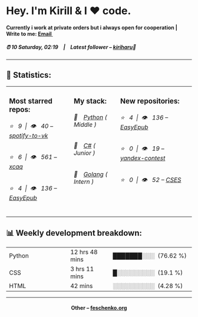 
<h1>Hey. I'm Kirill & I ❤️ code.</h1>
<h4>Currently i work at private orders but i always open for cooperation | Write to me: <a href="mailto:git.xcaq@gmail.com">Email <img src="https://camo.githubusercontent.com/5bf17041186bbc591a286709593ee76baf2e4711/68747470733a2f2f6564656e742e6769746875622e696f2f537570657254696e7949636f6e732f696d616765732f7376672f676d61696c2e737667" width="10"></a></h4>
<h5>⏰ 10 Saturday, 02:19&emsp;|&emsp;Latest follower – <a href="https://github.com/kiriharu/" target="_blank">kiriharu</a>👋</h5>
<hr>
<h2>📝 Statistics: </h2>
<table>
  <tr>
    <td valign="top">
      <h3>Most starred repos: </h3>
            <h6>⭐️&nbsp;&nbsp;&nbsp;9&nbsp;&nbsp;|&nbsp;&nbsp;👁&nbsp;&nbsp;&nbsp;40 – <a href='https://github.com/xcaq/spotify-to-vk'>spotify-to-vk</a></h6> 
      <h6>⭐️&nbsp;&nbsp;&nbsp;6&nbsp;&nbsp;|&nbsp;&nbsp;👁&nbsp;&nbsp;&nbsp;561 – <a href='https://github.com/xcaq/xcaq'>xcaq</a></h6> 
      <h6>⭐️&nbsp;&nbsp;&nbsp;4&nbsp;&nbsp;|&nbsp;&nbsp;👁&nbsp;&nbsp;&nbsp;136 – <a href='https://github.com/xcaq/EasyEpub'>EasyEpub</a></h6> 
    </td>
    <td valign="top">
      <h3>My stack: </h3>
      <h6>📒&emsp;<a href="https://github.com/xcaq?tab=repositories&q=&type=&language=python">Python</a> ( Middle )</h6>
      <h6>📗&emsp;<a href="https://github.com/xcaq?tab=repositories&q=&type=&language=c%23">C#</a> ( Junior )</h6>
      <h6>📘&emsp;<a href="https://github.com/xcaq?tab=repositories&q=&type=&language=golang">Golang</a> ( Intern )</h6>
      </td>
     <td valign="top">
      <h3>New repositories: </h3>
           <h6>⭐️&nbsp;&nbsp;&nbsp;4&nbsp;&nbsp;|&nbsp;&nbsp;👁&nbsp;&nbsp;&nbsp;136 – <a href='https://github.com/xcaq/EasyEpub'>EasyEpub</a></h6> 
      <h6>⭐️&nbsp;&nbsp;&nbsp;0&nbsp;&nbsp;|&nbsp;&nbsp;👁&nbsp;&nbsp;&nbsp;19 – <a href='https://github.com/xcaq/yandex-contest'>yandex-contest</a></h6> 
      <h6>⭐️&nbsp;&nbsp;&nbsp;0&nbsp;&nbsp;|&nbsp;&nbsp;👁&nbsp;&nbsp;&nbsp;52 – <a href='https://github.com/xcaq/CSES'>CSES</a></h6> 
        </td>
  </tr>
</table>
<h2>📊 Weekly development breakdown: </h2>
<table>
                <tr>
                    <td width=215px;>
                        Python
                    </td>
                    <td>
                        12 hrs 48 mins
                    </td>
                    <td>
                        ███████░░░&nbsp;&nbsp;(76.62 %)
                    </td>
                </tr>
                <tr>
                    <td width=220px;>
                        CSS
                    </td>
                    <td width=145px;>
                        3 hrs 11 mins
                    </td>
                    <td width=230px;>
                        █░░░░░░░░░&nbsp;&nbsp;(19.1 %)
                    </td>
                </tr>
                <tr>
                    <td width=220px;>
                        HTML
                    </td>
                    <td width=145px;>
                        42 mins
                    </td>
                    <td width=230px;>
                        ░░░░░░░░░░&nbsp;&nbsp;(4.28 %)
                    </td>
                </tr></table>
<hr>
<h4 align="center">Other – <a href='http://feschenko.org' target="_blank">feschenko.org</a><h4>
    